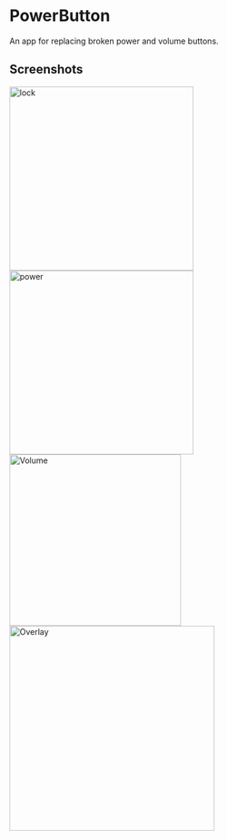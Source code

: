 # PowerButton
An app for replacing broken power and volume buttons.
## Screenshots

<img width="324" alt="lock" src="https://github.com/user-attachments/assets/0f5a7806-cde6-40b0-b420-8bbe04fdacc4" />
<img width="324" alt="power" src="https://github.com/user-attachments/assets/e8f458d3-afbf-43b1-ba39-06c28777de2f" />
<img width="302" alt="Volume" src="https://github.com/user-attachments/assets/5a81458e-4c41-4c14-a095-6ba8c1616469" />
<img width="361" alt="Overlay" src="https://github.com/user-attachments/assets/fa60162f-81a1-4003-922c-201c0a93749f" />






